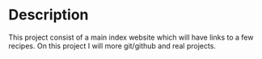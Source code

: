 # Description
This project consist of a main index website which will have links to a few recipes.
On this project I will more git/github and real projects.